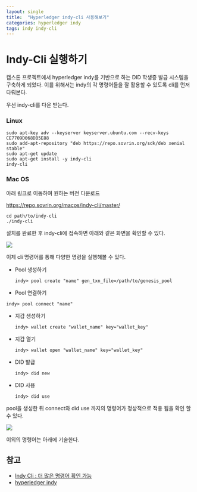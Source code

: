 ```yaml
---
layout: single
title:  "Hyperledger indy-cli 사용해보기"
categories: hyperledger indy
tags: indy indy-cli
---
```


# Indy-Cli 실행하기

캡스톤 프로젝트에서 hyperledger indy를 기반으로 하는 DID 학생증 발급 시스템을 구축하게 되었다. 이를 위해서는 indy의 각 명령어들을 잘 활용할 수 있도록 cli를 먼저 다뤄본다.



우선 indy-cli를 다운 받는다.

### Linux

```
sudo apt-key adv --keyserver keyserver.ubuntu.com --recv-keys CE7709D068DB5E88
sudo add-apt-repository "deb https://repo.sovrin.org/sdk/deb xenial stable"
sudo apt-get update
sudo apt-get install -y indy-cli
indy-cli
```



### Mac OS

아래 링크로 이동하여 원하는 버전 다운로드

https://repo.sovrin.org/macos/indy-cli/master/

```
cd path/to/indy-cli
./indy-cli
```



설치를 완료한 후 indy-cli에 접속하면 아래와 같은 화면을 확인할 수 있다.

<img src = 'https://ifh.cc/g/grgvqX.png'>



이제 cli 명령어를 통해 다양한 명령을 실행해볼 수 있다.



- Pool 생성하기

  ```
  indy> pool create "name" gen_txn_file=/path/to/genesis_pool
  ```

-  Pool 연결하기

  ```
  indy> pool connect "name"
  ```

- 지갑 생성하기

  ```
  indy> wallet create "wallet_name" key="wallet_key"
  ```

- 지갑 열기

  ```
  indy> wallet open "wallet_name" key="wallet_key"
  ```

- DID 발급

  ```
  indy> did new
  ```

- DID 사용

  ```
  indy> did use
  ```



pool을 생성한 뒤 connect와 did use 까지의 명령어가 정상적으로 적용 됨을 확인 할 수 있다.

<img src = 'https://ifh.cc/g/ZJbdG9.jpg'>



이외의 명령어는 아래에 기술한다.



## 참고

- [Indy Cli : 더 많은 명령어 확인 가능](https://hyperledger-indy.readthedocs.io/projects/sdk/en/latest/docs/design/001-cli/README.html)
- [hyperledger indy](https://www.hyperledger.org/use/hyperledger-indy)

